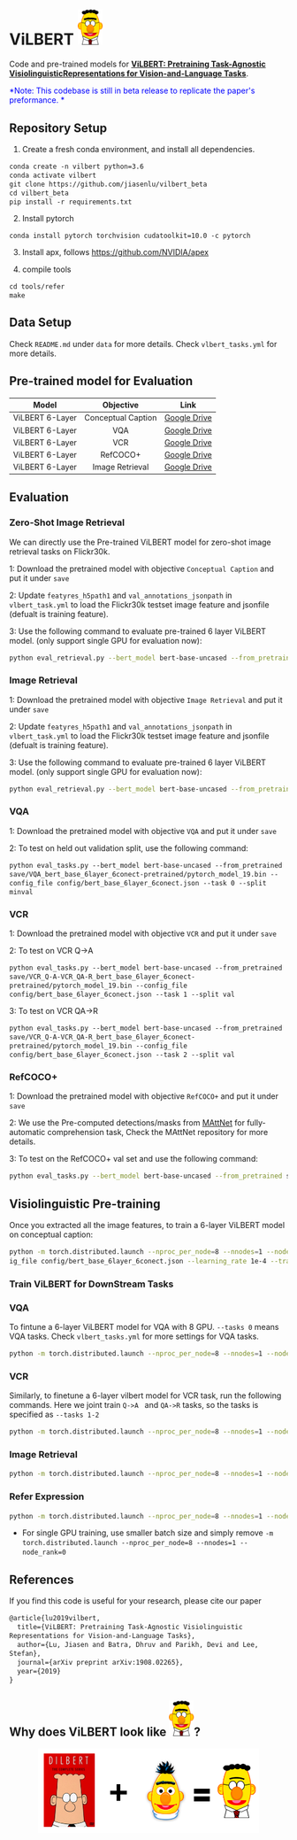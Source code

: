 # ViLBERT <img src="fig/vilbert_trim.png" width="45">

Code and pre-trained models for **[ViLBERT: Pretraining Task-Agnostic VisiolinguisticRepresentations for Vision-and-Language Tasks](https://arxiv.org/abs/1908.02265)**.

<span style="color:blue"> *Note: This codebase is still in beta release to replicate the paper's preformance. * </span>

## Repository Setup

1. Create a fresh conda environment, and install all dependencies.

```text
conda create -n vilbert python=3.6
conda activate vilbert
git clone https://github.com/jiasenlu/vilbert_beta
cd vilbert_beta
pip install -r requirements.txt
```

2. Install pytorch
```
conda install pytorch torchvision cudatoolkit=10.0 -c pytorch
```

3. Install apx, follows https://github.com/NVIDIA/apex

4. compile tools

```
cd tools/refer
make
```
## Data Setup

Check `README.md` under `data` for more details.  Check  `vlbert_tasks.yml` for more details. 


## Pre-trained model for Evaluation

| Model | Objective | Link |
|:-------:|:------:|:------:|
|ViLBERT 6-Layer| Conceptual Caption |[Google Drive](https://drive.google.com/drive/folders/1Re0L75uazH3Qrep_aRgtaVelDEz4HV9c?usp=sharing)|
|ViLBERT 6-Layer| VQA |[Google Drive](https://drive.google.com/drive/folders/1nrcVww0u_vozcFRQVr58-YH5LOU1ZiWT?usp=sharing)|
|ViLBERT 6-Layer| VCR |[Google Drive](https://drive.google.com/drive/folders/1QJuMzBarTKU_hAWDSZm60rWiDnbAVEVZ?usp=sharing)|
|ViLBERT 6-Layer| RefCOCO+ |[Google Drive](https://drive.google.com/drive/folders/1GWY2fEbZCYHkcnxd0oysU0olfPdzcD3l?usp=sharing)|
|ViLBERT 6-Layer| Image Retrieval |[Google Drive](https://drive.google.com/drive/folders/18zUTF3ZyOEuOT1z1aykwtIkBUhfROmJo?usp=sharing)|

## Evaluation

### Zero-Shot Image Retrieval

We can directly use the Pre-trained ViLBERT model for zero-shot image retrieval tasks on Flickr30k. 

1: Download the pretrained model with objective `Conceptual Caption` and put it under `save`

2: Update `featyres_h5path1` and `val_annotations_jsonpath` in  `vlbert_task.yml` to load the Flickr30k testset image feature and jsonfile (defualt is training feature). 

3: Use the following command to evaluate pre-trained 6 layer ViLBERT model. (only support single GPU for evaluation now):

```bash
python eval_retrieval.py --bert_model bert-base-uncased --from_pretrained save/bert_base_6_layer_6_connect/pytorch_model_9.bin --config_file config/bert_base_6layer_6conect.json --task 3 --split test --batch_size 1 --zero_shot
```

### Image Retrieval

1: Download the pretrained model with objective `Image Retrieval` and put it under `save`

2: Update `featyres_h5path1` and `val_annotations_jsonpath` in  `vlbert_task.yml` to load the Flickr30k testset image feature and jsonfile (defualt is training feature). 

3: Use the following command to evaluate pre-trained 6 layer ViLBERT model. (only support single GPU for evaluation now):

```bash
python eval_retrieval.py --bert_model bert-base-uncased --from_pretrained save/RetrievalFlickr30k_bert_base_6layer_6conect-pretrained/pytorch_model_19.bin --config_file config/bert_base_6layer_6conect.json --task 3 --split test --batch_size 1
```

### VQA

1: Download the pretrained model with objective `VQA` and put it under `save`

2: To test on held out validation split, use the following command: 

```
python eval_tasks.py --bert_model bert-base-uncased --from_pretrained save/VQA_bert_base_6layer_6conect-pretrained/pytorch_model_19.bin --config_file config/bert_base_6layer_6conect.json --task 0 --split minval
```

### VCR

1: Download the pretrained model with objective `VCR` and put it under `save`

2: To test on VCR Q->A

```
python eval_tasks.py --bert_model bert-base-uncased --from_pretrained save/VCR_Q-A-VCR_QA-R_bert_base_6layer_6conect-pretrained/pytorch_model_19.bin --config_file config/bert_base_6layer_6conect.json --task 1 --split val
```

3: To test on VCR QA->R

```
python eval_tasks.py --bert_model bert-base-uncased --from_pretrained save/VCR_Q-A-VCR_QA-R_bert_base_6layer_6conect-pretrained/pytorch_model_19.bin --config_file config/bert_base_6layer_6conect.json --task 2 --split val
```

### RefCOCO+

1: Download the pretrained model with objective `RefCOCO+` and put it under `save`

2: We use the Pre-computed detections/masks from [MAttNet](https://github.com/lichengunc/MAttNet) for fully-automatic comprehension task, Check the MAttNet repository for more details. 

3: To test on the RefCOCO+ val set and use the following command:

```bash
python eval_tasks.py --bert_model bert-base-uncased --from_pretrained save/refcoco+_bert_base_6layer_6conect-pretrained/pytorch_model_19.bin --config_file config/bert_base_6layer_6conect.json --task 4
```

## Visiolinguistic Pre-training

Once you extracted all the image features, to train a 6-layer ViLBERT model on conceptual caption:

```bash
python -m torch.distributed.launch --nproc_per_node=8 --nnodes=1 --node_rank=0 train_concap.py --from_pretrained bert-base-uncased --bert_model bert-base-uncased --conf
ig_file config/bert_base_6layer_6conect.json --learning_rate 1e-4 --train_batch_size 512 --save_name pretrained
```

### Train ViLBERT for DownStream Tasks

### VQA 

To fintune a 6-layer ViLBERT model for VQA with 8 GPU. `--tasks 0` means VQA tasks. Check `vlbert_tasks.yml` for more settings for VQA tasks.  

```bash
python -m torch.distributed.launch --nproc_per_node=8 --nnodes=1 --node_rank=0 train_tasks.py --bert_model bert-base-uncased --from_pretrained save/bert_base_6_layer_6_connect_freeze_0/pytorch_model_8.bin  --config_file config/bert_base_6layer_6conect.json  --learning_rate 4e-5 --num_workers 16 --tasks 0 --save_name pretrained
```

### VCR

Similarly, to finetune a 6-layer vilbert model for VCR task, run the following commands. Here we joint train `Q->A ` and `QA->R` tasks, so the tasks is specified as `--tasks 1-2`

```bash
python -m torch.distributed.launch --nproc_per_node=8 --nnodes=1 --node_rank=0 train_tasks.py --bert_model bert-base-uncased --from_pretrained save/bert_base_6_layer_6_connect_freeze_0/pytorch_model_8.bin  --config_file config/bert_base_6layer_6conect.json  --learning_rate 2e-5 --num_workers 16 --tasks 1-2 --save_name pretrained
```

### Image Retrieval

```bash
python -m torch.distributed.launch --nproc_per_node=8 --nnodes=1 --node_rank=0 train_tasks.py --bert_model bert-base-uncased --from_pretrained save/bert_base_6_layer_6_connect_freeze_0/pytorch_model_8.bin  --config_file config/bert_base_6layer_6conect.json  --learning_rate 4e-5 --num_workers 9 --tasks 3 --save_name pretrained
```

### Refer Expression

```bash
python -m torch.distributed.launch --nproc_per_node=8 --nnodes=1 --node_rank=0 train_tasks.py --bert_model bert-base-uncased --from_pretrained save/bert_base_6_layer_6_connect_freeze_0/pytorch_model_8.bin  --config_file config/bert_base_6layer_6conect.json  --learning_rate 4e-5 --num_workers 16 --tasks 4 --save_name pretrained
```

- For single GPU training, use smaller batch size and simply remove ` -m torch.distributed.launch --nproc_per_node=8 --nnodes=1 --node_rank=0 ` 

## References

If you find this code is useful for your research, please cite our paper

```
@article{lu2019vilbert,
  title={ViLBERT: Pretraining Task-Agnostic Visiolinguistic Representations for Vision-and-Language Tasks},
  author={Lu, Jiasen and Batra, Dhruv and Parikh, Devi and Lee, Stefan},
  journal={arXiv preprint arXiv:1908.02265},
  year={2019}
}
```



## Why does ViLBERT look like <img src="fig/vilbert_trim.png" width="45">? 

<p align="center">
<img src="fig/vilbert.png" width="400" >
</p>
